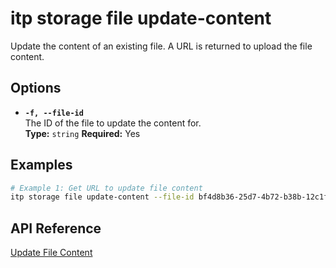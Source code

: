 # itp storage file update-content

Update the content of an existing file. A URL is returned to upload the file content.

## Options

- **`-f, --file-id`**  
  The ID of the file to update the content for.  
  **Type:** `string` **Required:** Yes

## Examples

```bash
# Example 1: Get URL to update file content
itp storage file update-content --file-id bf4d8b36-25d7-4b72-b38b-12c1f0325f42
```

## API Reference

[Update File Content](https://developer.bentley.com/apis/storage/operations/update-file-content/)

